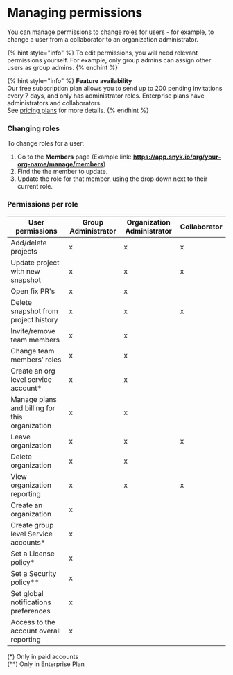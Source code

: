 # Managing permissions

You can manage permissions to change roles for users - for example, to change a user from a collaborator to an organization administrator.

{% hint style="info" %}
To edit permissions, you will need relevant permissions yourself. For example, only group admins can assign other users as group admins.
{% endhint %}

{% hint style="info" %}
**Feature availability**\
Our free subscription plan allows you to send up to 200 pending invitations every 7 days, and only has administrator roles. Enterprise plans have administrators and collaborators.\
&#x20;See [pricing plans](https://snyk.io/plans/) for more details.
{% endhint %}

### Changing roles

To change roles for a user:

1. Go to the **Members** page (Example link: **https://app.snyk.io/org/your-org-name/manage/members**)
2. Find the the member to update.
3. Update the role for that member, using the drop down next to their current role.

### Permissions per role

| User permissions                               | Group Administrator | Organization Administrator | Collaborator |
| ---------------------------------------------- | ------------------- | -------------------------- | ------------ |
| Add/delete projects                            | x                   | x                          | x            |
| Update project with new snapshot               | x                   | x                          | x            |
| Open fix PR's                                  | x                   | x                          |              |
| Delete snapshot from project history           | x                   | x                          | x            |
| Invite/remove team members                     | x                   | x                          |              |
| Change team members’ roles                     | x                   | x                          |              |
| Create an org level service account\*          | x                   | x                          |              |
| Manage plans and billing for this organization | x                   | x                          |              |
| Leave organization                             | x                   | x                          | x            |
| Delete organization                            | x                   | x                          |              |
| View organization reporting                    | x                   | x                          | x            |
| Create an organization                         | x                   |                            |              |
| Create group level Service accounts\*          | x                   |                            |              |
| Set a License policy\*                         | x                   |                            |              |
| Set a Security policy\*\*                      | x                   |                            |              |
| Set global notifications preferences           | x                   |                            |              |
| Access to the account overall reporting        | x                   |                            |              |

(\*) Only in paid accounts \
(\*\*) Only in Enterprise Plan
